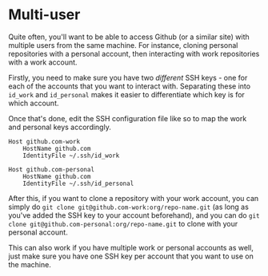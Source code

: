 # Multi-user

Quite often, you'll want to be able to access Github (or a similar site) with
multiple users from the same machine. For instance, cloning personal
repositories with a personal account, then interacting with work repositories
with a work account.

Firstly, you need to make sure you have two _different_ SSH keys - one for
each of the accounts that you want to interact with. Separating these into
`id_work` and `id_personal` makes it easier to differentiate which key is for
which account.

Once that's done, edit the SSH configuration file like so to map the work and
personal keys accordingly.

```
Host github.com-work
	HostName github.com
	IdentityFile ~/.ssh/id_work

Host github.com-personal 
	HostName github.com
	IdentityFile ~/.ssh/id_personal
```

After this, if you want to clone a repository with your work account, you can
simply do `git clone git@github.com-work:org/repo-name.git` (as long as you've
added the SSH key to your account beforehand), and you can do `git clone
git@github.com-personal:org/repo-name.git` to clone with your personal account.

This can also work if you have multiple work or personal accounts as well, just
make sure you have one SSH key per account that you want to use on the machine.
